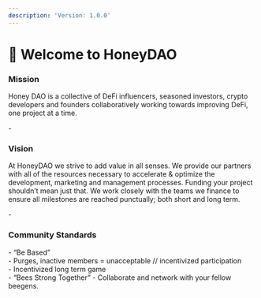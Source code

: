```yaml
---
description: 'Version: 1.0.0'
---
```


# 🍯 Welcome to HoneyDAO

### Mission

Honey DAO is a collective of DeFi influencers, seasoned investors, crypto developers and founders collaboratively working towards improving DeFi, one project at a time.

\-

### Vision

At HoneyDAO we strive to add value in all senses. We provide our partners with all of the resources necessary to accelerate & optimize the development, marketing and management processes. Funding your project shouldn’t mean just that. We work closely with the teams we finance to ensure all milestones are reached punctually; both short and long term.

\-

### Community Standards

\- “Be Based” \
\- Purges, inactive members = unacceptable // incentivized participation \
\- Incentivized long term game \
\- “Bees Strong Together” - Collaborate and network with your fellow beegens.
